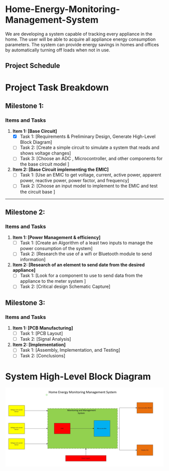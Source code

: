 # Home-Energy-Monitoring-Management-System
We are developing a system capable of tracking every appliance in the home. The user will be able to acquire all appliance energy consumption parameters. The system can provide energy savings in homes and offices by automatically turning off loads when not in use.

## Project Schedule 
# Project Task Breakdown

## Milestone 1: 

### Items and Tasks
1. **Item 1: [Base Circuit]**
   - [x] Task 1: [Requirements & Preliminary Design, Generate High-Level Block Diagram]
   - [ ] Task 2: [Create a simple circuit to simulate a system that reads and shows voltage changes]
   - [ ] Task 3: [Choose an ADC , Microcontroller, and other components for the base circuit model ]

3. **Item 2: [Base Circuit implementing the EMIC]**
   - [ ] Task 1: [Use an EMIC to get voltage, current, active power, apparent power, reactive power, power factor, and frequency]
   - [ ] Task 2: [Choose an input model to implement to the EMIC and test the circuit base  ]

---

## Milestone 2:

### Items and Tasks
1. **Item 1: [Power Management & efficiency]**
   - [ ] Task 1: [Create an Algorithm of a least two inputs to manage the power consumption of the system]
   - [ ] Task 2: [Research the use of a wifi or Bluetooth module to send information]

2. **Item 2: [Research of an element to send date from the desired appliance]**
   - [ ] Task 1: [Look for  a component to use to send data from the appliance to the meter system ]
   - [ ] Task 2: [Critical design Schematic Capture]

## Milestone 3:

### Items and Tasks
1. **Item 1: [PCB Manufacturing]**
   - [ ] Task 1: [PCB Layout]
   - [ ] Task 2: [Signal Analysis]

2. **Item 2: [Implementation]**
   - [ ] Task 1: [Assembly, Implementation, and Testing]
   - [ ] Task 2: [Conclusions]

# System High-Level Block Diagram

<img src="Images/Monitoring System block diagram.JPG">




